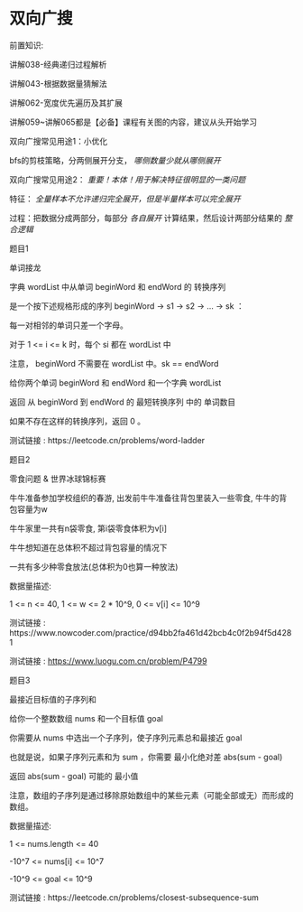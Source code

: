 # 双向广搜

前置知识:

讲解038\-经典递归过程解析

讲解043\-根据数据量猜解法

讲解062\-宽度优先遍历及其扩展

讲解059~讲解065都是【必备】课程有关图的内容，建议从头开始学习

双向广搜常见用途1：小优化

bfs的剪枝策略，分两侧展开分支， _哪侧数量少就从哪侧展开_

双向广搜常见用途2： _重要！本体！用于解决特征很明显的一类问题_

特征： _全量样本不允许递归完全展开，但是半量样本可以完全展开_

过程：把数据分成两部分，每部分  _各自展开_  计算结果，然后设计两部分结果的  _整合逻辑_

题目1

单词接龙

字典 wordList 中从单词 beginWord 和 endWord 的 转换序列

是一个按下述规格形成的序列 beginWord \-> s1 \-> s2 \-> \.\.\. \-> sk ：

每一对相邻的单词只差一个字母。

对于 1 <= i <= k 时，每个 si 都在 wordList 中

注意， beginWord 不需要在 wordList 中。sk == endWord

给你两个单词 beginWord 和 endWord 和一个字典 wordList

返回 从 beginWord 到 endWord 的 最短转换序列 中的 单词数目

如果不存在这样的转换序列，返回 0 。

测试链接 : https://leetcode\.cn/problems/word\-ladder

题目2

零食问题 & 世界冰球锦标赛

牛牛准备参加学校组织的春游\, 出发前牛牛准备往背包里装入一些零食\, 牛牛的背包容量为w

牛牛家里一共有n袋零食\, 第i袋零食体积为v\[i\]

牛牛想知道在总体积不超过背包容量的情况下

一共有多少种零食放法\(总体积为0也算一种放法\)

数据量描述:

1 <= n <= 40\, 1 <= w <= 2 \* 10^9\, 0 <= v\[i\] <= 10^9

测试链接 : https://www\.nowcoder\.com/practice/d94bb2fa461d42bcb4c0f2b94f5d4281

测试链接 : [https://www\.luogu\.com\.cn/problem/P4799](https://www.luogu.com.cn/problem/P4799)

题目3

最接近目标值的子序列和

给你一个整数数组 nums 和一个目标值 goal

你需要从 nums 中选出一个子序列，使子序列元素总和最接近 goal

也就是说，如果子序列元素和为 sum ，你需要 最小化绝对差 abs\(sum \- goal\)

返回 abs\(sum \- goal\) 可能的 最小值

注意，数组的子序列是通过移除原始数组中的某些元素（可能全部或无）而形成的数组。

数据量描述:

1 <= nums\.length <= 40

\-10^7 <= nums\[i\] <= 10^7

\-10^9 <= goal <= 10^9

测试链接 : https://leetcode\.cn/problems/closest\-subsequence\-sum

